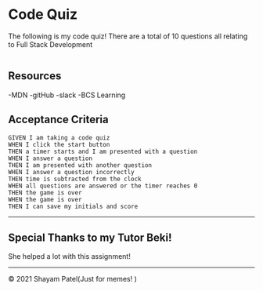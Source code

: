 # Code Quiz 

The following is my code quiz! There are a total of 10 questions all relating to Full Stack Development

```
```

## Resources 

-MDN
-gitHub
-slack 
-BCS Learning 


## Acceptance Criteria

```
GIVEN I am taking a code quiz
WHEN I click the start button
THEN a timer starts and I am presented with a question
WHEN I answer a question
THEN I am presented with another question
WHEN I answer a question incorrectly
THEN time is subtracted from the clock
WHEN all questions are answered or the timer reaches 0
THEN the game is over
WHEN the game is over
THEN I can save my initials and score

```
- - -

## Special Thanks to my Tutor Beki!

She helped a lot with this assignment!



- - -
© 2021 Shayam Patel(Just for memes! )
